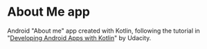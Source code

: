 # About Me app

Android "About me" app created with Kotlin, following the tutorial in "[Developing Android Apps with Kotlin](https://www.udacity.com/course/developing-android-apps-with-kotlin--ud9012)" by Udacity.